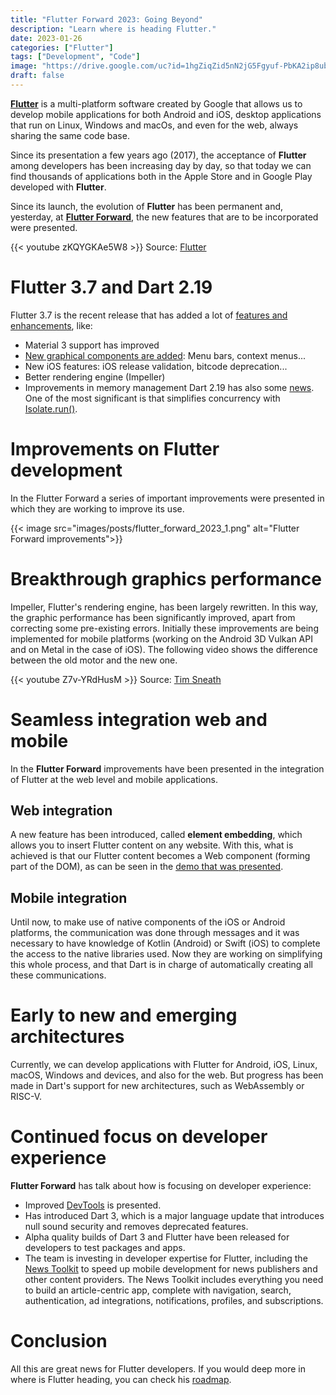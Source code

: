```yaml
---
title: "Flutter Forward 2023: Going Beyond"
description: "Learn where is heading Flutter."
date: 2023-01-26
categories: ["Flutter"]
tags: ["Development", "Code"]
image: "https://drive.google.com/uc?id=1hgZiqZid5nN2jG5Fgyuf-PbKA2ip8ubb"
draft: false
---
```


**[Flutter](https://raulferrer.dev/blog/learn_programming_with_flutter/)** is a multi-platform software created by Google that allows us to develop mobile applications for both Android and iOS, desktop applications that run on Linux, Windows and macOs, and even for the web, always sharing the same code base.

Since its presentation a few years ago (2017), the acceptance of **Flutter** among developers has been increasing day by day, so that today we can find thousands of applications both in the Apple Store and in Google Play developed with **Flutter**.

Since its launch, the evolution of **Flutter** has been permanent and, yesterday, at **[Flutter Forward](https://flutter.dev/events/flutter-forward)**, the new features that are to be incorporated were presented.

{{< youtube zKQYGKAe5W8 >}}
Source: [Flutter](https://www.youtube.com/@flutterdev)

# Flutter 3.7 and Dart 2.19
Flutter 3.7 is the recent release that has added a lot of [features and enhancements](https://docs.flutter.dev/development/tools/sdk/release-notes), like:
* Material 3 support has improved
* [New graphical components are added](https://flutter.github.io/samples/web/material_3_demo/#/): Menu bars, context menus...
* New iOS features: iOS release validation, bitcode deprecation...
* Better rendering engine (Impeller)
* Improvements in memory management
Dart 2.19 has also some [news](https://dart.dev/guides/language/evolution#dart-219). One of the most significant is that simplifies concurrency with [Isolate.run()](https://medium.com/dartlang/better-isolate-management-with-isolate-run-547ef3d6459b).

# Improvements on Flutter development
In the Flutter Forward a series of important improvements were presented in which they are working to improve its use.

{{< image src="images/posts/flutter_forward_2023_1.png" alt="Flutter Forward improvements">}}

# Breakthrough graphics performance
Impeller, Flutter's rendering engine, has been largely rewritten. In this way, the graphic performance has been significantly improved, apart from correcting some pre-existing errors. Initially these improvements are being implemented for mobile platforms (working on the Android 3D Vulkan API and on Metal in the case of iOS).
The following video shows the difference between the old motor and the new one.

{{< youtube Z7v-YRdHusM >}}
Source: [Tim Sneath](https://www.youtube.com/@timsneath2036)

# Seamless integration web and mobile
In the **Flutter Forward** improvements have been presented in the integration of Flutter at the web level and mobile applications.
## Web integration
A new feature has been introduced, called **element embedding**, which allows you to insert Flutter content on any website. With this, what is achieved is that our Flutter content becomes a Web component (forming part of the DOM), as can be seen in the [demo that was presented](https://flutter-forward-demos.web.app/#/).

## Mobile integration
Until now, to make use of native components of the iOS or Android platforms, the communication was done through messages and it was necessary to have knowledge of Kotlin (Android) or Swift (iOS) to complete the access to the native libraries used.
Now they are working on simplifying this whole process, and that Dart is in charge of automatically creating all these communications.

# Early to new and emerging architectures
Currently, we can develop applications with Flutter for Android, iOS, Linux, macOS, Windows and devices, and also for the web.
But progress has been made in Dart's support for new architectures, such as WebAssembly or RISC-V.

# Continued focus on developer experience
**Flutter Forward** has talk about how is focusing on developer experience:
* Improved [DevTools](https://docs.flutter.dev/development/tools/devtools/overview) is presented.
* Has introduced Dart 3, which is a major language update that introduces null sound security and removes deprecated features.
*  Alpha quality builds of Dart 3 and Flutter have been released for developers to test packages and apps.
*  The team is investing in developer expertise for Flutter, including the [News Toolkit](https://github.com/flutter/news_toolkit) to speed up mobile development for news publishers and other content providers. The News Toolkit includes everything you need to build an article-centric app, complete with navigation, search, authentication, ad integrations, notifications, profiles, and subscriptions.


# Conclusion
All this are great news for Flutter developers. If you would deep more in where is Flutter heading, you can check his [roadmap](https://github.com/flutter/flutter/wiki/Roadmap).